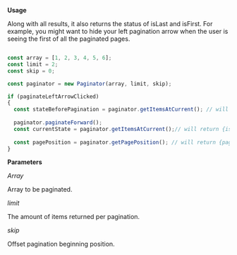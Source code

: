**Usage**


Along with all results, it also returns the status of isLast and isFirst. For example, you might want to hide your left pagination arrow when the user is seeing the first of all the paginated pages.

```ts

const array = [1, 2, 3, 4, 5, 6];
const limit = 2;
const skip = 0;

const paginator = new Paginator(array, limit, skip);

if (paginateLeftArrowClicked)
{
  const stateBeforePagination = paginator.getItemsAtCurrent(); // will return {isFirst: true, isLast: false, data: [1, 2]}
  
  paginator.paginateForward();
  const currentState = paginator.getItemsAtCurrent();// will return {isFirst: false, isLast: false, data: [3, 4]}
  
  const pagePosition = paginator.getPagePosition(); // will return {page: 2, of: 3}
}

```

**Parameters**

*Array*

Array to be paginated.

*limit*

The amount of items returned per pagination.

*skip*

Offset pagination beginning position.

